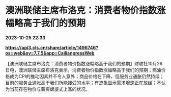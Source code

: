 # 澳洲联储主席布洛克：消费者物价指数涨幅略高于我们的预期

**2023-10-25 22:33**

**https://api3.cls.cn/share/article/1496746?os=web&sv=7.7.5&app=CailianpressWeb**

【澳洲联储主席布洛克：消费者物价指数涨幅略高于我们的预期】财联社10月26日电，澳洲联储主席布洛克表示，消费者物价指数涨幅略高于我们的预期；燃油价格成为CPI的推动因素并不令人意外；商品价格在下降，但服务业通胀仍然持续；目前的服务业通胀高于我们所能接受的水平；有迹象显示需求增速正在放缓；不认为当前存在物价与薪资螺旋式上涨的状况。